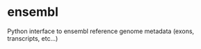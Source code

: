 ensembl
=======

Python interface to ensembl reference genome metadata (exons, transcripts, etc...)
